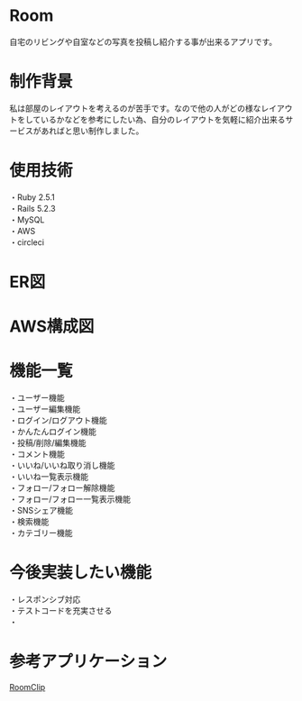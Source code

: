 # Room

自宅のリビングや自室などの写真を投稿し紹介する事が出来るアプリです。

# 制作背景
私は部屋のレイアウトを考えるのが苦手です。なので他の人がどの様なレイアウトをしているかなどを参考にしたい為、自分のレイアウトを気軽に紹介出来るサービスがあればと思い制作しました。

# 使用技術
・Ruby 2.5.1   
・Rails 5.2.3  
・MySQL  
・AWS  
・circleci

# ER図

# AWS構成図

# 機能一覧
・ユーザー機能  
・ユーザー編集機能  
・ログイン/ログアウト機能  
・かんたんログイン機能  
・投稿/削除/編集機能  
・コメント機能   
・いいね/いいね取り消し機能  
・いいね一覧表示機能  
・フォロー/フォロー解除機能  
・フォロー/フォロー一覧表示機能  
・SNSシェア機能  
・検索機能  
・カテゴリー機能  



# 今後実装したい機能
・レスポンシブ対応  
・テストコードを充実させる  
・

# 参考アプリケーション

[RoomClip](https://roomclip.jp/)

